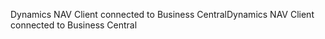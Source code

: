 <span data-ttu-id="2cbe0-101">Dynamics NAV Client connected to Business Central</span><span class="sxs-lookup"><span data-stu-id="2cbe0-101">Dynamics NAV Client connected to Business Central</span></span>